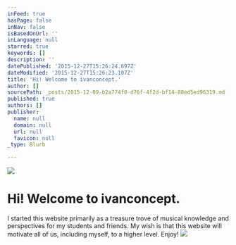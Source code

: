 ```yaml
---
inFeed: true
hasPage: false
inNav: false
isBasedOnUrl: ''
inLanguage: null
starred: true
keywords: []
description: ''
datePublished: '2015-12-27T15:26:24.697Z'
dateModified: '2015-12-27T15:26:23.107Z'
title: 'Hi! Welcome to ivanconcept.'
author: []
sourcePath: _posts/2015-12-09-b2a774f0-d76f-4f2d-bf14-88ed5ed96319.md
published: true
authors: []
publisher:
  name: null
  domain: null
  url: null
  favicon: null
_type: Blurb

---
```

![](https://the-grid-user-content.s3-us-west-2.amazonaws.com/20f35885-9aa9-4d9b-9974-f66824a4a54d.png)

# Hi! Welcome to ivanconcept.

I started this website primarily as a treasure trove of musical knowledge and perspectives for my students and friends. My wish is that this website will motivate all of us, including myself, to a higher level. Enjoy!
![](https://s3-us-west-2.amazonaws.com/the-grid-img/p/7f9bfcf0944c1ac265966d40cb63e65f8629c426.jpg)